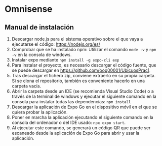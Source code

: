 # Omnisense

## Manual de instalación

1. Descargar node.js para el sistema operativo sobre el que vaya a ejecutarse el código: https://nodejs.org/es/
2. Comprobar que se ha instalado npm: Utilizar el comando ```node -v``` y ```npm -v``` en la consola de windows.
3. Instalar expo mediante ```npm install -g expo-cli exp```
4. Para instalar el proyecto, es necesario descargar el código fuente, que se puede descargar en https://github.com/oog00001/UbicuosPrac1. 
5. Tras descargar el fichero zip, conviene extraerlo en su propia carpeta. Si se clona el repositorio, también es conveniente hacerlo en una carpeta vacía. 
6. Abrir la carpeta desde un IDE (se recomienda Visual Studio Code) o a través de la terminal de windows y ejecutar el siguiente comando en la consola para instalar todas las dependencias: ```npm install```
7. Descargar la aplicación de Expo Go en el dispositivo móvil en el que se quiera probar la aplicación. 
8. Poner en marcha la aplicación ejecutando el siguiente comando en la consola del ordenador o del IDE usado: ```npx expo start```.
9. Al ejecutar este comando, se generará un código QR que puede ser escaneado desde la aplicación de Expo Go para abrir y usar la aplicación. 
